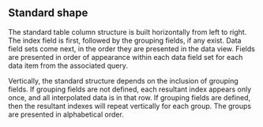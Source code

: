 ## Standard shape

The standard table column structure is built horizontally from left to right. The index field is first, followed by the grouping fields, if any exist.  Data field sets come next, in the order they are presented in the data view. Fields are presented in order of appearance within each data field set for each data item from the associated query.

Vertically, the standard structure depends on the inclusion of grouping fields. If grouping fields are not defined, each resultant index appears only once, and all interpolated data is in that row. If grouping fields are defined, then the resultant indexes will repeat vertically for each group. The groups are presented in alphabetical order.